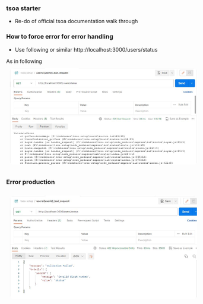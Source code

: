 ### tsoa starter
*   Re-do of official tsoa documentation walk through

### How to force error for error handling
*   Use following or similar
http://localhost:3000/users/status

As in following
<img 
    src='./error_production.JPG' 
    style='margin: 10px; border-radius:10px'
/>

### Error production

<img 
    src='./validation_working.JPG' 
    style='margin: 10px; border-radius:10px'
/>